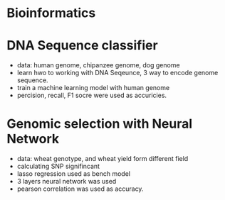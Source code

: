 # Bioinformatics

# DNA Sequence classifier
* data: human genome, chipanzee genome, dog genome
* learn hwo to working with DNA Seqeunce, 3 way to encode genome sequence.
* train a machine learning model with human genome
* percision, recall, F1 socre were used as accuricies.

# Genomic selection with Neural Network
* data: wheat genotype, and wheat yield form different field
* calculating SNP signifincant
* lasso regression used as bench model
* 3 layers neural network was used
* pearson correlation was used as accuracy.
